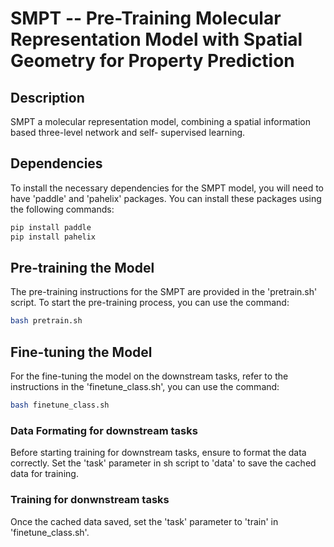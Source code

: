 # SMPT -- Pre-Training Molecular Representation Model with Spatial Geometry for Property Prediction

## Description 
SMPT a molecular representation model, combining a spatial information based three-level network and self- supervised learning.

## Dependencies
To install the necessary dependencies for the SMPT model, you will need to have 'paddle' and 'pahelix' packages. You can install these  packages using the following commands:
```bash
pip install paddle
pip install pahelix
```
## Pre-training the Model
The pre-training instructions for the SMPT are provided in the 'pretrain.sh' script. To start the pre-training process, you can use the command:
```bash
bash pretrain.sh
```

## Fine-tuning the Model
For the fine-tuning the model on the downstream tasks, refer to the instructions in the 'finetune_class.sh', you can use the command:
```bash
bash finetune_class.sh
```
###  Data Formating for downstream tasks
Before starting training for downstream tasks, ensure to format the data correctly. Set the 'task' parameter in sh script to 'data' to save the cached data for training.
### Training for donwnstream tasks
Once the cached data saved, set the 'task' parameter to 'train' in 'finetune_class.sh'.